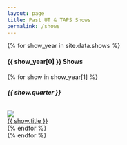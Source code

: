 ```yaml
---
layout: page
title: Past UT & TAPS Shows
permalink: /shows
---
```



{% for show_year in site.data.shows %}
  <h4 class="text-center">{{ show_year[0] }} Shows</h4>
  <div class="container row show-group">
        {% for show in show_year[1] %}
          <div class="col-6 col-sm-6 col-md-4 col-lg-3 show-container">
            <div class="card text-white bg-dark m-3 border h-100">
              <h6 class="m-2 text-center"><strong>{{ show.quarter }}</strong></h6>
              <a href="{{ show.slug }}"><img src="/assets/show-thumbnails/{{ show.slug }}.jpg" class="show-thumb"/></a>
              <div class="card-body d-flex p-0 align-items-center justify-content-center">
                <a href="{{ show.slug }}" class="font-weight-bold card-text m-2 text-center text-white">{{ show.title }}</a>
              </div>
            </div>
          </div>
        {% endfor %}
  </div>
{% endfor %}